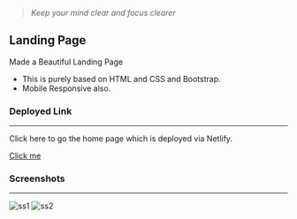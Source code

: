 > *Keep your mind clear and focus clearer*

## Landing Page
Made a Beautiful Landing Page 
- This is purely based on HTML and CSS and Bootstrap. 
- Mobile Responsive also.

### Deployed Link
___
Click here to go the home page which is deployed via Netlify.

[Click me](https://elaborate-froyo-f57c37.netlify.app)

### Screenshots
___

![ss1](./images/Screenshot%202022-08-22%20at%2012.25.10%20PM.png)
![ss2](./images/Screenshot%202022-08-22%20at%2012.25.40%20PM.png)